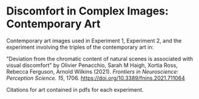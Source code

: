 # Discomfort in Complex Images: Contemporary Art

Contemporary art images used in Experiment 1, Experiment 2, and the experiment involving the triples of the contemporary art in:

"Deviation from the chromatic content of natural scenes is associated with visual discomfort" by
Olivier Penacchio, Sarah M Haigh, Xortia Ross, Rebecca Ferguson, Arnold Wilkins (2021). _Frontiers in Neuroscience: Perception Science. 15_, 1706. https://doi.org/10.3389/fnins.2021.711064


Citations for art contained in pdfs for each experiment.
